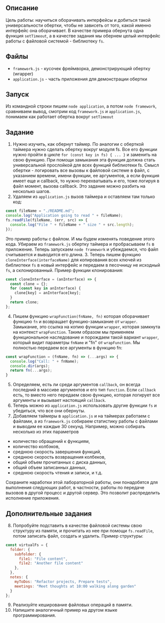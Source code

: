 ## Описание

Цель работы: научиться оборачивать интерфейсы и добиться такой универсальности
обертки, чтобы не зависеть от того, какой именно интерфейс она оборачивает.
В качестве примера обернута одна функция `setTimeout`, а в качестве задания мы
обернем целый интерфейс работы с файловой системой - библиотеку `fs`.

## Файлы

* `framework.js` - кусочек фреймворка, демонстрирующий обертку (wrapper)
* `application.js` - часть приложения для демонстрации обертки

## Запуск

Из командной строки пишем `node application`, а потом `node framework`,
сравниваем вывод, смотрим код `framework.js` и `application.js`, понимаем
как работает обертка вокруг `setTimeout`

## Задание

1. Нужно изучить, как обернут таймер.
По аналогии с оберткой таймера нужно сделать обертку вокруг модуля fs.
Все его функции нужно пройти в цикле `for (const key in fs) { ... }` и заменить
на свою функцию. При помощи замыкания эта функция должна стать универсальной
прослойкой для всех функций библиотеки fs. Смысл обертки - логировать все
вызовы к файловой системе в файл, с указанием времени, имени функции, ее
аргументов, а если функция имеет еще и callback, то нужно перехватывать и его,
тоже логируя в файл момент, вызова callback. Это задание можно разбить на
несколько шагов.
2. Удаляем из `application.js` вызов таймера и оставляем там только код:

```JavaScript
const fileName = "./README.md";
console.log("Application going to read " + fileName);
fs.readFile(fileName, (err, src) => {
  console.log("File " + fileName + " size " + src.length);
});
```

Это пример работы с файлом. И мы будем изменять поведение этого кода.
Убираем из `framework.js` обертку таймера и пробрасываем `fs` в приложение.
Теперь запускаем `node framework` и убеждаемся, что файл считывается и
выводится его длина.
3. Теперь пишем функцию `cloneInterface(interfaceName)` для копирования всех
ключей из библиотеки `fs` в новый интерфейс и передаем в песочницу не исходный
`fs`, а склонированный. Пример функции клонирования:

```JavaScript
const cloneInterface = (anInterface) => {
  const clone = {};
  for (const key in anInterface) {
    clone[key] = anInterface[key];
  }
  return clone;
};
```

4. Пишем функцию `wrapFunction(fnName, fn)` которая оборачивает функцию `fn` и
возвращает функцию-замыкание от `wrapper`. Замыкание, это ссылка на копию
функции `wrapper`, которая замкнута на контекст `wrapFunction`. Таким образом
мы применяем функциональное наследование и порождаем такой вариант `wrapper`,
который видит параметры `fnName` и "fn" от `wrapFunction`. Мы полностью
передаем все аргументы в функцию fn:

```JavaScript
const wrapFunction = (fnName, fn) => (...args) => {
  console.log("Call: " + fnName);
  console.dir(args);
  return fn(...args);
}
```

5. Определяем, есть ли среди аргументов `callback`, он всегда последний в
массиве аргументов и его тип `function`. Если `callback` есть, то вместо него
передаем свою функцию, которая логирует все аргументы и вызывает настоящий
`callback`.
6. Теперь можно из `application.js` использовать другие функции `fs` и
убедиться, что все они обернуты.
7. Добавляем таймеры в `application.js` и на таймерах работаем с файлами, а из
`framework.js` собираем статистику работы с файлами и выводим ее каждые 30
секунд. Например, можно собирать несколько из этих параметров
  - количество обращений к функциям,
  - количество колбэков,
  - среднюю скорость завершения функций,
  - среднюю скорость возвращения колбеков,
  - общий объем прочитанных с диска данных,
  - общий объем записанных данных,
  - среднюю скорость чтения и записи,
  и т.д.

Сохраните наработки этой лабораторной работы, они понадобятся для выполнения
следующих работ, в частности, работы по передаче вызовов в другой процесс и
другой сервер. Это позволит распределить исполнение приложения.

## Дополнительные задания

8. Попробуйте подставить в качестве файловой системы свою структуру из памяти,
и прочитать из нее при помощи `fs.readFile`, потом записать файл, создать и
удалить. Пример структуры:

```JavaScript
const virtualFs = {
  folder: {
    subfolder: {
      file1: "File content",
      file2: "Another file content"
    },
  },
  notes: {
    myToDos: "Refactor projects, Prepare tests",
    meetings: "Meet thoughts at 10:00 walking along garden"
  }
};
```

9. Реализуйте кеширование файловых операций в памяти.
10. Напишите аналогичный пример на другом языке программирования.
